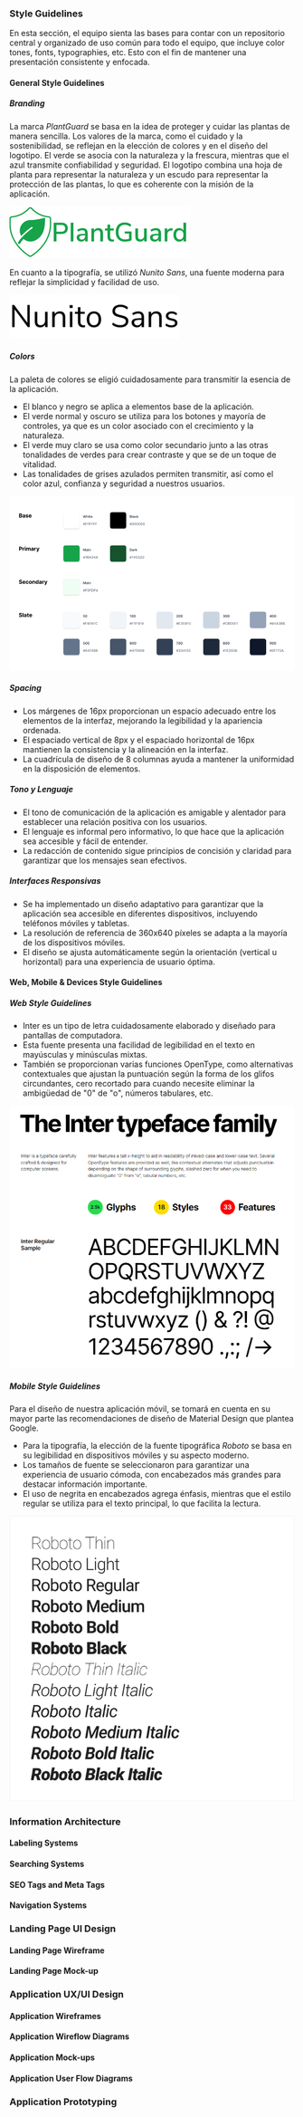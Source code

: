 ### Style Guidelines

En esta sección, el equipo sienta las bases para contar con un repositorio central y organizado de uso común para todo el equipo, que incluye color tones, fonts, typographies, etc. Esto con el fin de mantener una presentación consistente y enfocada.

#### General Style Guidelines

##### Branding

La marca _PlantGuard_ se basa en la idea de proteger y cuidar las plantas de manera sencilla. Los valores de la marca, como el cuidado y la sostenibilidad, se reflejan en la elección de colores y en el diseño del logotipo. El verde se asocia con la naturaleza y la frescura, mientras que el azul transmite confiabilidad y seguridad. El logotipo combina una hoja de planta para representar la naturaleza y un escudo para representar la protección de las plantas, lo que es coherente con la misión de la aplicación.

![Logo de PlantGuard](../static/plantguard-logo.png)

En cuanto a la tipografía, se utilizó _Nunito Sans_, una fuente moderna para reflejar la simplicidad y facilidad de uso.

![Tipografía Nunito Sans](../static/nunito-sans.png)

##### Colors

La paleta de colores se eligió cuidadosamente para transmitir la esencia de la aplicación.

- El blanco y negro se aplica a elementos base de la aplicación.
- El verde normal y oscuro se utiliza para los botones y mayoría de controles, ya que es un color asociado con el crecimiento y la naturaleza.
- El verde muy claro se usa como color secundario junto a las otras tonalidades de verdes para crear contraste y que se de un toque de vitalidad.
- Las tonalidades de grises azulados permiten transmitir, así como el color azul, confianza y seguridad a nuestros usuarios.

![Paleta de colores de PlantGuard](../static/style-guidelines.png)

##### Spacing

- Los márgenes de 16px proporcionan un espacio adecuado entre los elementos de la interfaz, mejorando la legibilidad y la apariencia ordenada.
- El espaciado vertical de 8px y el espaciado horizontal de 16px mantienen la consistencia y la alineación en la interfaz.
- La cuadrícula de diseño de 8 columnas ayuda a mantener la uniformidad en la disposición de elementos.

##### Tono y Lenguaje

- El tono de comunicación de la aplicación es amigable y alentador para establecer una relación positiva con los usuarios.
- El lenguaje es informal pero informativo, lo que hace que la aplicación sea accesible y fácil de entender.
- La redacción de contenido sigue principios de concisión y claridad para garantizar que los mensajes sean efectivos.

##### Interfaces Responsivas

- Se ha implementado un diseño adaptativo para garantizar que la aplicación sea accesible en diferentes dispositivos, incluyendo teléfonos móviles y tabletas.
- La resolución de referencia de 360x640 píxeles se adapta a la mayoría de los dispositivos móviles.
- El diseño se ajusta automáticamente según la orientación (vertical u horizontal) para una experiencia de usuario óptima.

#### Web, Mobile & Devices Style Guidelines

##### Web Style Guidelines

- Inter es un tipo de letra cuidadosamente elaborado y diseñado para pantallas de computadora.
- Esta fuente presenta una facilidad de legibilidad en el texto en mayúsculas y minúsculas mixtas.
- También se proporcionan varias funciones OpenType, como alternativas contextuales que ajustan la puntuación según la forma de los glifos circundantes, cero recortado para cuando necesite eliminar la ambigüedad de "0" de "o", números tabulares, etc.

![Tipografía Inter](../static/inter-typeface-font.png)

##### Mobile Style Guidelines

Para el diseño de nuestra aplicación móvil, se tomará en cuenta en su mayor parte las recomendaciones de diseño de Material Design que plantea Google.

- Para la tipografía, la elección de la fuente tipográfica _Roboto_ se basa en su legibilidad en dispositivos móviles y su aspecto moderno.
- Los tamaños de fuente se seleccionaron para garantizar una experiencia de usuario cómoda, con encabezados más grandes para destacar información importante.
- El uso de negrita en encabezados agrega énfasis, mientras que el estilo regular se utiliza para el texto principal, lo que facilita la lectura.

![Tipografía Roboto](../static/roboto.png)

### Information Architecture

#### Labeling Systems

#### Searching Systems

#### SEO Tags and Meta Tags

#### Navigation Systems

### Landing Page UI Design

#### Landing Page Wireframe

#### Landing Page Mock-up

### Application UX/UI Design

#### Application Wireframes

#### Application Wireflow Diagrams

#### Application Mock-ups

#### Application User Flow Diagrams

### Application Prototyping
